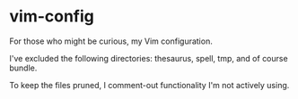 vim-config
==========

For those who might be curious, my Vim configuration.

I've excluded the following directories: thesaurus, spell, tmp, and of course bundle.

To keep the files pruned, I comment-out functionality I'm not actively using.
